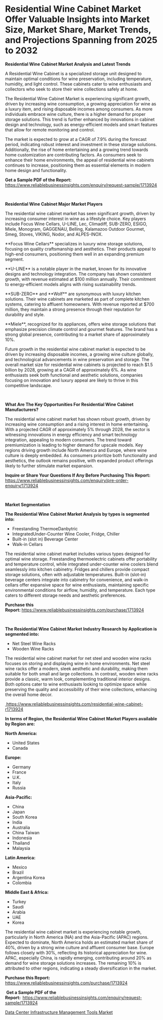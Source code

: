 <p><h1>Residential Wine Cabinet Market Offer Valuable Insights into Market Size, Market Share, Market Trends, and Projections Spanning from 2025 to 2032</h1></p><p><strong>Residential Wine Cabinet Market Analysis and Latest Trends</strong></p>
<p><p>A Residential Wine Cabinet is a specialized storage unit designed to maintain optimal conditions for wine preservation, including temperature, humidity, and light control. These cabinets cater to wine enthusiasts and collectors who seek to store their wine collections safely at home. </p><p>The Residential Wine Cabinet Market is experiencing significant growth, driven by increasing wine consumption, a growing appreciation for wine as a luxury item, and rising disposable incomes among consumers. As more individuals embrace wine culture, there is a higher demand for proper storage solutions. This trend is further enhanced by innovations in cabinet design and technology, such as energy-efficient models and smart features that allow for remote monitoring and control.</p><p>The market is expected to grow at a CAGR of 7.9% during the forecast period, indicating robust interest and investment in these storage solutions. Additionally, the rise of home entertaining and a growing trend towards home customization are contributing factors. As consumers seek to enhance their home environments, the appeal of residential wine cabinets continues to increase, positioning them as essential elements in modern home design and functionality.</p></p>
<p><strong>Get a Sample PDF of the Report:&nbsp;</strong> <a href="https://www.reliablebusinessinsights.com/enquiry/request-sample/1713924?utm_campaign=2301&utm_medium=2&utm_source=Github&utm_content=ia&utm_term=28032025&utm_id=residential-wine-cabinet">https://www.reliablebusinessinsights.com/enquiry/request-sample/1713924</a></p>
<p>&nbsp;</p>
<p><strong>Residential Wine Cabinet Major Market Players</strong></p>
<p><p>The residential wine cabinet market has seen significant growth, driven by increasing consumer interest in wine as a lifestyle choice. Key players include Focus Wine Cellars, U-LINE, Lec, Climadiff, SUB-ZERO, ESIGO, Miele, Monogram, GAGGENAU, Belling, Kalamazoo Outdoor Gourmet, Smeg, Stoves, VIKING, Nodor, and ALPES-INOX.</p><p>**Focus Wine Cellars** specializes in luxury wine storage solutions, focusing on quality craftsmanship and aesthetics. Their products appeal to high-end consumers, positioning them well in an expanding premium segment. </p><p>**U-LINE** is a notable player in the market, known for its innovative designs and technology integration. The company has shown consistent growth, with revenue estimated at $100 million annually. Their commitment to energy-efficient models aligns with rising sustainability trends.</p><p>**SUB-ZERO** and **Wolf** are synonymous with luxury kitchen solutions. Their wine cabinets are marketed as part of complete kitchen systems, catering to affluent homeowners. With revenue reported at $700 million, they maintain a strong presence through their reputation for durability and style.</p><p>**Miele**, recognized for its appliances, offers wine storage solutions that emphasize precision climate control and gourmet features. The brand has a strong global presence, contributing to a market share of approximately 10%.</p><p>Future growth in the residential wine cabinet market is expected to be driven by increasing disposable incomes, a growing wine culture globally, and technological advancements in wine preservation and storage. The overall market size for residential wine cabinets is projected to reach $1.5 billion by 2028, growing at a CAGR of approximately 6%. As wine enthusiasts seek both functional and aesthetic solutions, companies focusing on innovation and luxury appeal are likely to thrive in this competitive landscape.</p></p>
<p>&nbsp;</p>
<p><strong>What Are The Key Opportunities For Residential Wine Cabinet Manufacturers?</strong></p>
<p><p>The residential wine cabinet market has shown robust growth, driven by increasing wine consumption and a rising interest in home entertaining. With a projected CAGR of approximately 5% through 2028, the sector is witnessing innovations in energy efficiency and smart technology integration, appealing to modern consumers. The trend toward premiumization is leading to higher demand for upscale models. Key regions driving growth include North America and Europe, where wine culture is deeply embedded. As consumers prioritize both functionality and aesthetics, the outlook remains positive, with expanded product offerings likely to further stimulate market expansion.</p></p>
<p><strong>Inquire or Share Your Questions If Any Before Purchasing This Report:</strong> <a href="https://www.reliablebusinessinsights.com/enquiry/pre-order-enquiry/1713924?utm_campaign=2301&utm_medium=2&utm_source=Github&utm_content=ia&utm_term=28032025&utm_id=residential-wine-cabinet">https://www.reliablebusinessinsights.com/enquiry/pre-order-enquiry/1713924</a></p>
<p>&nbsp;</p>
<p><strong>Market Segmentation</strong></p>
<p><strong>The Residential Wine Cabinet Market Analysis by types is segmented into:</strong></p>
<p><ul><li>Freestanding ThermoeDanbytric</li><li>IntegratedUnder-Counter Wine Cooler, Fridge, Chiller</li><li>Built-in (slot in) Beverage Center</li><li>Walk-in Cellars</li></ul></p>
<p><p>The residential wine cabinet market includes various types designed for optimal wine storage. Freestanding thermoelectric cabinets offer portability and temperature control, while integrated under-counter wine coolers blend seamlessly into kitchen cabinetry. Fridges and chillers provide compact storage solutions, often with adjustable temperatures. Built-in (slot-in) beverage centers integrate into cabinetry for convenience, and walk-in cellars offer expansive space for wine enthusiasts, maintaining specific environmental conditions for airflow, humidity, and temperature. Each type caters to different storage needs and aesthetic preferences.</p></p>
<p><strong>Purchase this Report:&nbsp;</strong><a href="https://www.reliablebusinessinsights.com/purchase/1713924?utm_campaign=2301&utm_medium=2&utm_source=Github&utm_content=ia&utm_term=28032025&utm_id=residential-wine-cabinet">https://www.reliablebusinessinsights.com/purchase/1713924</a></p>
<p>&nbsp;</p>
<p><strong>The Residential Wine Cabinet Market Industry Research by Application is segmented into:</strong></p>
<p><ul><li>Net Steel Wine Racks</li><li>Wooden Wine Racks</li></ul></p>
<p><p>The residential wine cabinet market for net steel and wooden wine racks focuses on storing and displaying wine in home environments. Net steel wine racks offer a modern, sleek aesthetic and durability, making them suitable for both small and large collections. In contrast, wooden wine racks provide a classic, warm look, complementing traditional interior designs. Both options cater to wine enthusiasts looking to optimize space while preserving the quality and accessibility of their wine collections, enhancing the overall home decor.</p></p>
<p><a href="https://www.reliablebusinessinsights.com/residential-wine-cabinet-r1713924?utm_campaign=2301&utm_medium=2&utm_source=Github&utm_content=ia&utm_term=28032025&utm_id=residential-wine-cabinet">&nbsp;https://www.reliablebusinessinsights.com/residential-wine-cabinet-r1713924</a></p>
<p><strong>In terms of Region, the Residential Wine Cabinet Market Players available by Region are:</strong></p>
<p>
    <p> <strong> North America: </strong>
        <ul>
            <li>United States</li>
            <li>Canada</li>
        </ul>
        </p> 
    <p> <strong> Europe: </strong>
        <ul>
            <li>Germany</li>
            <li>France</li>
            <li>U.K.</li>
            <li>Italy</li>
            <li>Russia</li>
        </ul>
        </p> 
    <p> <strong> Asia-Pacific: </strong>
        <ul>
            <li>China</li>
            <li>Japan</li>
            <li>South Korea</li>
            <li>India</li>
            <li>Australia</li>
            <li>China Taiwan</li>
            <li>Indonesia</li>
            <li>Thailand</li>
            <li>Malaysia</li>
        </ul>
        </p> 
    <p> <strong> Latin America: </strong>
        <ul>
            <li>Mexico</li>
            <li>Brazil</li>
            <li>Argentina Korea</li>
            <li>Colombia</li>
        </ul>
        </p> 
    <p> <strong> Middle East & Africa: </strong>
        <ul>
            <li>Turkey</li>
            <li>Saudi</li>
            <li>Arabia</li>
            <li>UAE</li>
            <li>Korea</li>
        </ul>
    </p>
    </p>
<p><p>The residential wine cabinet market is experiencing notable growth, particularly in North America (NA) and the Asia-Pacific (APAC) regions. Expected to dominate, North America holds an estimated market share of 40%, driven by a strong wine culture and affluent consumer base. Europe follows closely with 30%, reflecting its historical appreciation for wine. APAC, especially China, is rapidly emerging, contributing around 20% as demand for wine storage solutions increases. The remaining 10% is attributed to other regions, indicating a steady diversification in the market.</p></p>
<p><strong>Purchase this Report: </strong><a href="https://www.reliablebusinessinsights.com/purchase/1713924?utm_campaign=2301&utm_medium=2&utm_source=Github&utm_content=ia&utm_term=28032025&utm_id=residential-wine-cabinet">https://www.reliablebusinessinsights.com/purchase/1713924</a></p>
<p>&nbsp;<strong>Get a Sample PDF of the Report:&nbsp;&nbsp;</strong><a href="https://www.reliablebusinessinsights.com/enquiry/request-sample/1713924?utm_campaign=2301&utm_medium=2&utm_source=Github&utm_content=ia&utm_term=28032025&utm_id=residential-wine-cabinet">https://www.reliablebusinessinsights.com/enquiry/request-sample/1713924</a></p>
<p><strong></strong></p>
<p><p><a href="https://github.com/kbollin866/Market-Research-Report-List-1/blob/main/data-center-infrastructure-management-tools-market.md?utm_campaign=2301&utm_medium=2&utm_source=Github&utm_content=ia&utm_term=28032025&utm_id=residential-wine-cabinet">Data Center Infrastructure Management Tools Market</a></p></p>